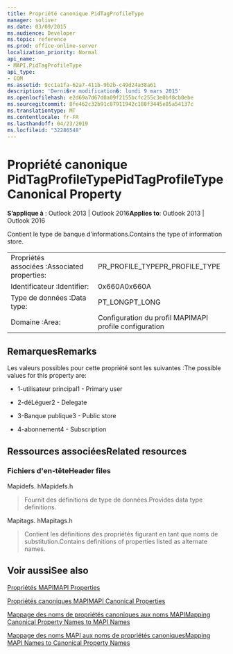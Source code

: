 ```yaml
---
title: Propriété canonique PidTagProfileType
manager: soliver
ms.date: 03/09/2015
ms.audience: Developer
ms.topic: reference
ms.prod: office-online-server
localization_priority: Normal
api_name:
- MAPI.PidTagProfileType
api_type:
- COM
ms.assetid: 9cc1a1fa-62a7-411b-9b2b-c49d24a38a61
description: 'Derni�re modification�: lundi 9 mars 2015'
ms.openlocfilehash: e2d69a7d67d0a09f2155bcfc255c3e0bf8cb0ebe
ms.sourcegitcommit: 8fe462c32b91c87911942c188f3445e85a54137c
ms.translationtype: MT
ms.contentlocale: fr-FR
ms.lasthandoff: 04/23/2019
ms.locfileid: "32286548"
---
```

# <a name="pidtagprofiletype-canonical-property"></a><span data-ttu-id="c099f-103">Propriété canonique PidTagProfileType</span><span class="sxs-lookup"><span data-stu-id="c099f-103">PidTagProfileType Canonical Property</span></span>

  
  
<span data-ttu-id="c099f-104">**S’applique à** : Outlook 2013 | Outlook 2016</span><span class="sxs-lookup"><span data-stu-id="c099f-104">**Applies to**: Outlook 2013 | Outlook 2016</span></span> 
  
<span data-ttu-id="c099f-105">Contient le type de banque d'informations.</span><span class="sxs-lookup"><span data-stu-id="c099f-105">Contains the type of information store.</span></span>
  
|||
|:-----|:-----|
|<span data-ttu-id="c099f-106">Propriétés associées :</span><span class="sxs-lookup"><span data-stu-id="c099f-106">Associated properties:</span></span>  <br/> |<span data-ttu-id="c099f-107">PR_PROFILE_TYPE</span><span class="sxs-lookup"><span data-stu-id="c099f-107">PR_PROFILE_TYPE</span></span>  <br/> |
|<span data-ttu-id="c099f-108">Identificateur :</span><span class="sxs-lookup"><span data-stu-id="c099f-108">Identifier:</span></span>  <br/> |<span data-ttu-id="c099f-109">0x660A</span><span class="sxs-lookup"><span data-stu-id="c099f-109">0x660A</span></span>  <br/> |
|<span data-ttu-id="c099f-110">Type de données :</span><span class="sxs-lookup"><span data-stu-id="c099f-110">Data type:</span></span>  <br/> |<span data-ttu-id="c099f-111">PT_LONG</span><span class="sxs-lookup"><span data-stu-id="c099f-111">PT_LONG</span></span>  <br/> |
|<span data-ttu-id="c099f-112">Domaine :</span><span class="sxs-lookup"><span data-stu-id="c099f-112">Area:</span></span>  <br/> |<span data-ttu-id="c099f-113">Configuration du profil MAPI</span><span class="sxs-lookup"><span data-stu-id="c099f-113">MAPI profile configuration</span></span>  <br/> |
   
## <a name="remarks"></a><span data-ttu-id="c099f-114">Remarques</span><span class="sxs-lookup"><span data-stu-id="c099f-114">Remarks</span></span>

<span data-ttu-id="c099f-115">Les valeurs possibles pour cette propriété sont les suivantes :</span><span class="sxs-lookup"><span data-stu-id="c099f-115">The possible values for this property are:</span></span>
  
- <span data-ttu-id="c099f-116">1-utilisateur principal</span><span class="sxs-lookup"><span data-stu-id="c099f-116">1 - Primary user</span></span>
    
- <span data-ttu-id="c099f-117">2-déLéguer</span><span class="sxs-lookup"><span data-stu-id="c099f-117">2 - Delegate</span></span>
    
- <span data-ttu-id="c099f-118">3-Banque publique</span><span class="sxs-lookup"><span data-stu-id="c099f-118">3 - Public store</span></span>
    
- <span data-ttu-id="c099f-119">4-abonnement</span><span class="sxs-lookup"><span data-stu-id="c099f-119">4 - Subscription</span></span>
    
## <a name="related-resources"></a><span data-ttu-id="c099f-120">Ressources associées</span><span class="sxs-lookup"><span data-stu-id="c099f-120">Related resources</span></span>

### <a name="header-files"></a><span data-ttu-id="c099f-121">Fichiers d'en-tête</span><span class="sxs-lookup"><span data-stu-id="c099f-121">Header files</span></span>

<span data-ttu-id="c099f-122">Mapidefs. h</span><span class="sxs-lookup"><span data-stu-id="c099f-122">Mapidefs.h</span></span>
  
> <span data-ttu-id="c099f-123">Fournit des définitions de type de données.</span><span class="sxs-lookup"><span data-stu-id="c099f-123">Provides data type definitions.</span></span>
    
<span data-ttu-id="c099f-124">Mapitags. h</span><span class="sxs-lookup"><span data-stu-id="c099f-124">Mapitags.h</span></span>
  
> <span data-ttu-id="c099f-125">Contient les définitions des propriétés figurant en tant que noms de substitution.</span><span class="sxs-lookup"><span data-stu-id="c099f-125">Contains definitions of properties listed as alternate names.</span></span>
    
## <a name="see-also"></a><span data-ttu-id="c099f-126">Voir aussi</span><span class="sxs-lookup"><span data-stu-id="c099f-126">See also</span></span>



[<span data-ttu-id="c099f-127">Propriétés MAPI</span><span class="sxs-lookup"><span data-stu-id="c099f-127">MAPI Properties</span></span>](mapi-properties.md)
  
[<span data-ttu-id="c099f-128">Propriétés canoniques MAPI</span><span class="sxs-lookup"><span data-stu-id="c099f-128">MAPI Canonical Properties</span></span>](mapi-canonical-properties.md)
  
[<span data-ttu-id="c099f-129">Mappage des noms de propriétés canoniques aux noms MAPI</span><span class="sxs-lookup"><span data-stu-id="c099f-129">Mapping Canonical Property Names to MAPI Names</span></span>](mapping-canonical-property-names-to-mapi-names.md)
  
[<span data-ttu-id="c099f-130">Mappage des noms MAPI aux noms de propriétés canoniques</span><span class="sxs-lookup"><span data-stu-id="c099f-130">Mapping MAPI Names to Canonical Property Names</span></span>](mapping-mapi-names-to-canonical-property-names.md)

